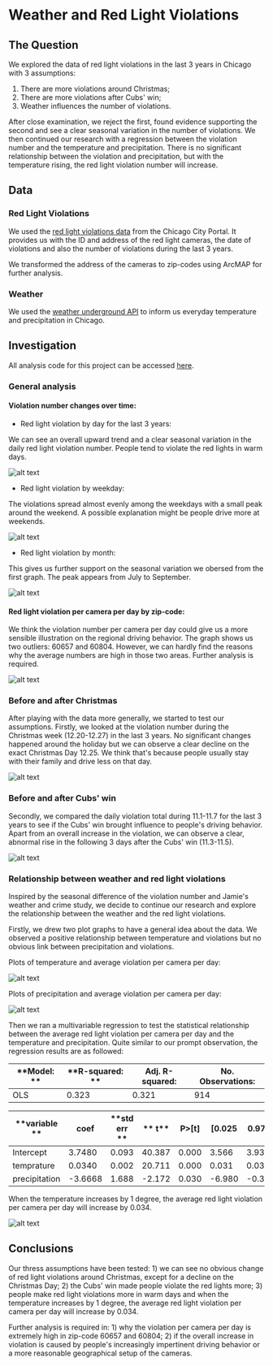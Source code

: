 # Weather and Red Light Violations

## The Question

We explored the data of red light violations in the last 3 years in Chicago with 3 assumptions:
1. There are more violations around Christmas;
2. There are more violations after Cubs' win;
3. Weather influences the number of violations.

After close examination, we reject the first, found evidence supporting the second and see a clear seasonal variation in the number of violations. We then continued our research with a regression between the violation number and the temperature and precipitation. There is no significant relationship between the violation and precipitation, but with the temperature rising, the red light violation number will increase.

## Data

### Red Light Violations

We used the [red light violations data](https://data.cityofchicago.org/Transportation/Red-Light-Camera-Violations/spqx-js37/data) from the Chicago City Portal. It provides us with the ID and address of the red light cameras, the date of violations and also the number of violations during the last 3 years. 

We transformed the address of the cameras to zip-codes using ArcMAP for further analysis.

### Weather

We used the [weather underground API](https://www.wunderground.com/weather/api/) to inform us everyday temperature and precipitation in Chicago.

## Investigation

All analysis code for this project can be accessed [here](https://github.com/yzhang178/Final-Project/blob/master/Project.Lingfei%20FINAL.ipynb).

### General analysis

#### Violation number changes over time:

* Red light violation by day for the last 3 years:

We can see an overall upward trend and a clear seasonal variation in the daily red light violation number. People tend to violate the red lights in warm days.

![alt text](https://github.com/yzhang178/Final-Project/blob/master/images/violation%20number%20by%20day.png?raw=true "violation number by day")

* Red light violation by weekday:

The violations spread almost evenly among the weekdays with a small peak around the weekend. A possible explanation might be people drive more at weekends.

![alt text](https://github.com/yzhang178/Final-Project/blob/master/images/violation%20number%20by%20weekday.png?raw=true "violation number by weekday")

* Red light violation by month:

This gives us further support on the seasonal variation we obersed from the first graph. The peak appears from July to September. 

![alt text](https://github.com/yzhang178/Final-Project/blob/master/images/violation%20number%20by%20month.png?raw=true "violation number by month")

#### Red light violation per camera per day by zip-code:

We think the violation number per camera per day could give us a more sensible illustration on the regional driving behavior. The graph shows us two outliers: 60657 and 60804. However, we can hardly find the reasons why the average numbers are high in those two areas. Further analysis is required.

![alt text](https://github.com/yzhang178/Final-Project/blob/master/images/violation%20number%20by%20zipcode.png?raw=true "violation number by zipcode")


### Before and after Christmas

After playing with the data more generally, we started to test our assumptions. Firstly, we looked at the violation number during the Christmas week (12.20-12.27) in the last 3 years. No significant changes happened around the holiday but we can observe a clear decline on the exact Christmas Day 12.25. We think that's because people usually stay with their family and drive less on that day.

![alt text](https://github.com/yzhang178/Final-Project/blob/master/images/christmas%20bar.png?raw=true "Christmas")

### Before and after Cubs' win

Secondly, we compared the daily violation total during 11.1-11.7 for the last 3 years to see if the Cubs' win brought influence to people's driving behavior. Apart from an overall increase in the violation, we can observe a clear, abnormal rise in the following 3 days after the Cubs' win (11.3-11.5).

![alt text](https://github.com/yzhang178/Final-Project/blob/master/images/cubs%20bar.png?raw=true "Christmas")

### Relationship between weather and red light violations

Inspired by the seasonal difference of the violation number and Jamie's weather and crime study, we decide to continue our research and explore the relationship between the weather and the red light violations.

Firstly, we drew two plot graphs to have a general idea about the data. We observed a positive relationship between temperature and violations but no obvious link between precipitation and violations.

Plots of temperature and average violation per camera per day:

![alt text](https://github.com/yzhang178/Final-Project/blob/master/images/violation%20temperature%20plots.png?raw=true "temperature and violation")

Plots of precipitation and average violation per camera per day:

![alt text](https://github.com/yzhang178/Final-Project/blob/master/images/violation%20p%20plots.png?raw=true "precipitation and violation")

Then we ran a multivariable regression to test the statistical relationship between the average red light violation per camera per day and the temperature and precipitation. Quite similar to our prompt observation, the regression results are as followed:

**Model: ** |**R-squared: **| **Adj. R-squared:**	|**No. Observations:**
--- | --- | --- | --- 
OLS	|0.323	| 0.321		| 914	
	

**variable **| **coef**	| **std err	**|** t**	| **P>[t]**	| **[0.025**	| **0.975]**
--- | --- | --- | --- | --- | --- | ---
Intercept	| 3.7480	| 0.093	| 40.387	| 0.000	| 3.566	| 3.930
temprature	| 0.0340	| 0.002	| 20.711	| 0.000	| 0.031	| 0.037
precipitation	| -3.6668	| 1.688	| -2.172	| 0.030	| -6.980	| -0.354


When the temperature increases by 1 degree, the average red light violation per camera per day will increase by 0.034.

![alt text](https://github.com/yzhang178/Final-Project/blob/master/images/relationship%20between%20temperature%20and%20violation.png?raw=true "regression")

## Conclusions

Our thress assumptions have been tested: 1) we can see no obvious change of red light violations around Christmas, except for a decline on the Christmas Day; 2) the Cubs' win made people violate the red lights more; 3) people make red light violations more in warm days and when the temperature increases by 1 degree, the average red light violation per camera per day will increase by 0.034.

Further analysis is required in: 1) why the violation per camera per day is extremely high in zip-code 60657 and 60804; 2) if the overall increase in violation is caused by people's increasingly impertinent driving behavior or a more reasonable geographical setup of the cameras.

